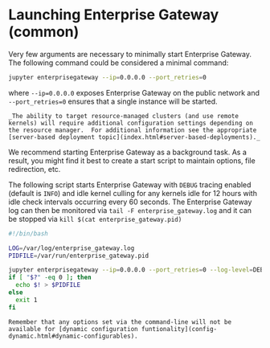 # Launching Enterprise Gateway (common)

Very few arguments are necessary to minimally start Enterprise Gateway.  The following command could be considered a minimal command:

```bash
jupyter enterprisegateway --ip=0.0.0.0 --port_retries=0
```

where `--ip=0.0.0.0` exposes Enterprise Gateway on the public network and `--port_retries=0` ensures that a single instance will be started.

```{note}
_The ability to target resource-managed clusters (and use remote kernels) will require additional configuration settings depending on the resource manager.  For additional information see the appropriate [server-based deployment topic](index.html#server-based-deployments)._
```

We recommend starting Enterprise Gateway as a background task.  As a result, you might find it best to create a start script to maintain options, file redirection, etc.

The following script starts Enterprise Gateway with `DEBUG` tracing enabled (default is `INFO`) and idle kernel culling for any kernels idle for 12 hours with idle check intervals occurring every 60 seconds.  The Enterprise Gateway log can then be monitored via `tail -F enterprise_gateway.log` and it can be stopped via `kill $(cat enterprise_gateway.pid)`

```bash
#!/bin/bash

LOG=/var/log/enterprise_gateway.log
PIDFILE=/var/run/enterprise_gateway.pid

jupyter enterprisegateway --ip=0.0.0.0 --port_retries=0 --log-level=DEBUG --RemoteKernelManager.cull_idle_timeout=43200 --MappingKernelManager.cull_interval=60 > $LOG 2>&1 &
if [ "$?" -eq 0 ]; then
  echo $! > $PIDFILE
else
  exit 1
fi
```

```{tip}
Remember that any options set via the command-line will not be available for [dynamic configuration funtionality](config-dynamic.html#dynamic-configurables). 
```
